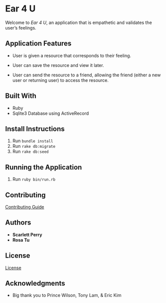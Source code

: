 # Ear 4 U

Welcome to *Ear 4 U*, an application that is empathetic and validates the user’s feelings.

## Application Features
- User is given a resource that corresponds to their feeling.

- User can save the resource and view it later.

- User can send the resource to a friend, allowing the friend (either a new user or returning user) to access the resource.

## Built With
- Ruby
- Sqlite3 Database using ActiveRecord


## Install Instructions
1. Run `bundle install`
2. Run `rake db:migrate`
3. Run `rake db:seed`

## Running the Application
1. Run `ruby bin/run.rb`

## Contributing
[Contributing Guide](./CONTRIBUTING.md)

## Authors
- **Scarlett Perry**
- **Rosa Tu**

## License
[License](./LICENSE.md)

## Acknowledgments
- Big thank you to Prince Wilson, Tony Lam, & Eric Kim
